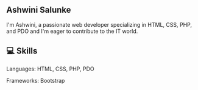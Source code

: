 ## Ashwini Salunke

I'm Ashwini, a passionate web developer specializing in HTML, CSS, PHP, and PDO and I'm eager to contribute to the IT world.
## 💻 Skills

Languages: HTML, CSS, PHP, PDO

Frameworks: Bootstrap

<!--
**AshwiniScripter/AshwiniScripter** is a ✨ _special_ ✨ repository because its `README.md` (this file) appears on your GitHub profile.

Here are some ideas to get you started:

- 🔭 I’m currently working on ...
- 🌱 I’m currently learning ...
- 👯 I’m looking to collaborate on ...
- 🤔 I’m looking for help with ...
- 💬 Ask me about ...
- 📫 How to reach me: ...
- 😄 Pronouns: ...
- ⚡ Fun fact: ...
-->
